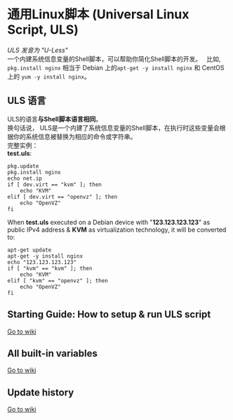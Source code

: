 # 通用Linux脚本 (Universal Linux Script, ULS)
*ULS 发音为 "U-Less"*  
一个内建系统信息变量的Shell脚本，可以帮助你简化Shell脚本的开发。  
比如, ```pkg.install nginx``` 相当于 Debian 上的```apt-get -y install nginx``` 和 CentOS 上的 ```yum -y install nginx```。 
  
## ULS 语言  
ULS的语言**与Shell脚本语言相同**。  
换句话说， ULS是一个内建了系统信息变量的Shell脚本，在执行时这些变量会根据你的系统信息被替换为相应的命令或字符串。  
完整实例：  
**test.uls**:  
```
pkg.update  
pkg.install nginx  
echo net.ip  
if [ dev.virt == "kvm" ]; then  
    echo "KVM"  
elif [ dev.virt == "openvz" ]; then  
    echo "OpenVZ"  
fi  
```  
When **test.uls** executed on a Debian device with "**123.123.123.123**" as public IPv4 address & **KVM** as virtualization technology, it will be converted to:
```
apt-get update  
apt-get -y install nginx  
echo "123.123.123.123"  
if [ "kvm" == "kvm" ]; then  
    echo "KVM"  
elif [ "kvm" == "openvz" ]; then  
    echo "OpenVZ"  
fi  
```   
  
## Starting Guide: How to setup & run ULS script  
[Go to wiki](https://github.com/CYRO4S/Universal-Linux-Script/wiki/Starting-Guide:-How-to-setup-&-run-ULS-script)  
  
## All built-in variables  
[Go to wiki](https://github.com/CYRO4S/Universal-Linux-Script/wiki/All-built-in-variables)  
  
## Update history
[Go to wiki](https://github.com/CYRO4S/Universal-Linux-Script/wiki/Update-history)
